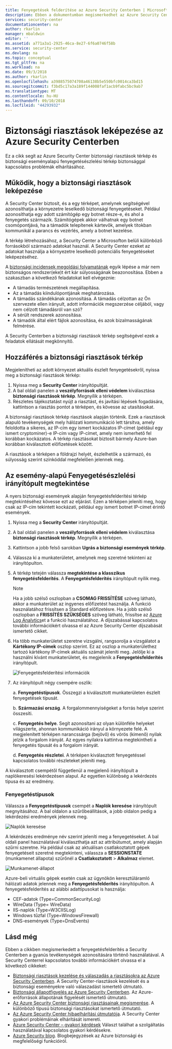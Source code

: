 ```yaml
---
title: Fenyegetések felderítése az Azure Security Centerben | Microsoft Docs
description: Ebben a dokumentumban megismerkedhet az Azure Security Center fenyegetésfelderítési funkcióinak használatával, amelyek segítségével azonosíthatja a potenciális fenyegetéseket a virtuális gépein és számítógépein.
services: security-center
documentationcenter: na
author: rkarlin
manager: mbaldwin
editor: ''
ms.assetid: a771a3a1-2925-46ca-8e27-6f6a0746f58b
ms.service: security-center
ms.devlang: na
ms.topic: conceptual
ms.tgt_pltfrm: na
ms.workload: na
ms.date: 09/3/2018
ms.author: rkarlin
ms.openlocfilehash: a3988575074708a46138b5e550bfc0014ca3bd15
ms.sourcegitcommit: f3bd5c17a3a189f144008faf1acb9fabc5bc9ab7
ms.translationtype: MT
ms.contentlocale: hu-HU
ms.lasthandoff: 09/10/2018
ms.locfileid: "44293932"
---
```

# <a name="security-alerts-map-azure-security-center"></a>Biztonsági riasztások leképezése az Azure Security Centerben
Ez a cikk segít az Azure Security Center biztonsági riasztások térkép és biztonsági eseményalapú fenyegetésészlelési térkép biztonsággal kapcsolatos problémák elhárításához.

## <a name="how-the-security-alerts-map-works"></a>Működik, hogy a biztonsági riasztások leképezése
A Security Center biztosít, és a egy térképet, amelynek segítségével azonosíthatja a környezetre leselkedő biztonsági fenyegetéseket. Például azonosíthatja egy adott számítógép egy botnet része-e, és ahol a fenyegetés származik. Számítógépek akkor válhatnak egy botnet csomópontjává, ha a támadók telepítenek kártevők, amelyek titokban kommunikál a parancs és vezérlés, amely a botnet kezelése. 

A térkép létrehozásához, a Security Center a Microsofton belüli különböző forrásokból származó adatokat használ. A Security Center ezeket az adatokat használja a környezetre leselkedő potenciális fenyegetéseket leképezéséhez. 

A [biztonsági incidensek megoldási folyamatának](https://docs.microsoft.com/azure/security-center/security-center-planning-and-operations-guide#incident-response) egyik lépése a már nem biztonságos rendszer(eke)t ért kár súlyosságának beazonosítása. Ebben a szakaszban a következő feladatokat kell elvégeznie:

- A támadás természetének megállapítása.
- Az a támadás kiindulópontjának meghatározása.
- A támadás szándékának azonosítása. A támadás célzottan az Ön szervezete ellen irányult, adott információk megszerzése céljából, vagy nem célzott támadásról van szó?
- A sérült rendszerek azonosítása.
- A támadók által elért fájlok azonosítása, és azok bizalmasságának felmérése.

A Security Centerben a biztonsági riasztások térkép segítségével ezek a feladatok ellátását megkönnyítő.

## <a name="access-the-security-alerts-map"></a>Hozzáférés a biztonsági riasztások térkép
Megjelenítheti az adott környezet aktuális észlelt fenyegetésekről, nyissa meg a biztonsági riasztások térkép:

1. Nyissa meg a **Security Center** irányítópultját.
2. A bal oldali panelen a **veszélyforrások elleni védelem** kiválasztása **biztonsági riasztások térkép**. Megnyílik a térképen.
3. Részletes tájékoztatást nyújt a riasztást, és javítási lépések fogadására, kattintson a riasztás pontot a térképen, és kövesse az utasításokat. 
 
A biztonsági riasztások térkép riasztások alapján történik. Ezek a riasztások alapuló tevékenységek mely hálózati kommunikáció lett társítva, amely feloldotta a sikeres, az IP-cím egy ismert kockázatos IP-címet (például egy ismert cryptominer)-e IP-cím vagy IP-címet, amely nem ismerhető fel korábban kockázatos. A térkép riasztásokat biztosít bármely Azure-ban korábban kiválasztott előfizetések között. 

A riasztások a térképen a földrajzi helyét, észlelhetők a származó, és súlyosság szerint színkóddal megfelelően jelennek meg. 
 
## <a name="viewing-the-event-based-threat-intelligence-dashboard"></a>Az esemény-alapú Fenyegetésészlelési irányítópult megtekintése
A nyers biztonsági események alapján fenyegetésfelderítési térkép megtekintéséhez kövesse ezt az eljárást. Ezen a térképen jeleníti meg, hogy csak az IP-cím tekintett kockázati, például egy ismert botnet IP-címet érintő események.

1. Nyissa meg a **Security Center** irányítópultját.

1. A bal oldali panelen a **veszélyforrások elleni védelem** kiválasztása **biztonsági riasztások térkép**. Megnyílik a térképen.
2. Kattintson a jobb felső sarokban **Ugrás a biztonsági események térkép**.
3. Válassza ki a munkaterületet, amelynek meg szeretné tekinteni az irányítópulton.
4. A térkép tetején válassza **megtekintése a klasszikus fenyegetésfelderítés**. A **Fenyegetésfelderítés** irányítópult nyílik meg.

   > [!NOTE]
   > Ha a jobb szélső oszlopban a **CSOMAG FRISSÍTÉSE** szöveg látható, akkor a munkaterület az ingyenes előfizetést használja. A funkció használatához frissítsen a Standard előfizetésre. Ha a jobb szélső oszlopban a **FRISSÍTÉS SZÜKSÉGES** szöveg látható, frissítse az [Azure Log Analytics](https://docs.microsoft.com/azure/log-analytics/log-analytics-overview)et a funkció használatához. A díjszabással kapcsolatos további információkért olvassa el az Azure Security Center díjszabását ismertető cikket.
   >
5. Ha több munkaterületet szeretne vizsgálni, rangsorolja a vizsgálatot a **Kártékony IP-címek** oszlop szerint. Ez az oszlop a munkaterülethez tartozó kártékony IP-címek aktuális számát jeleníti meg. Jelölje ki a használni kívánt munkaterületet, és megjelenik a **Fenyegetésfelderítés** irányítópult.

    ![Fenyegetésfelderítési információk](./media/security-center-threat-intel/security-center-threat-intel-fig5.png)

6. Az irányítópult négy csempére oszlik:

    a.  **Fenyegetéstípusok**. Összegzi a kiválasztott munkaterületen észlelt fenyegetések típusát.

    b.  **Származási ország**. A forgalommennyiségeket a forrás helye szerint összesíti.

    c.  **Fenyegetés helye**. Segít azonosítani az olyan különféle helyeket világszerte, ahonnan kommunikáció irányul a környezete felé. A megjelenített térképen narancssárga (bejövő) és vörös (kimenő) nyilak jelzik a forgalom irányát. Az egyes nyilakra kattintva megtekintheti a fenyegetés típusát és a forgalom irányát.

    d.  **Fenyegetés részletei**. A térképen kiválasztott fenyegetéssel kapcsolatos további részleteket jeleníti meg.

A kiválasztott csempétől függetlenül a megjelenő irányítópult a naplókeresési lekérdezésen alapul. Az egyetlen különbség a lekérdezés típusa és az eredmény.

### <a name="threat-types"></a>Fenyegetéstípusok
Válassza a **Fenyegetéstípusok** csempét a **Naplók keresése** irányítópult megnyitásához. A bal oldalon a szűrőbeállítások, a jobb oldalon pedig a lekérdezési eredmények jelennek meg.

![Naplók keresése](./media/security-center-threat-intel/security-center-threat-intel-fig3.png)

A lekérdezés eredménye név szerint jeleníti meg a fenyegetéseket. A bal oldali panel használatával kiválaszthatja azt az attribútumot, amely alapján szűrni szeretne. Ha például csak az aktuálisan csatlakoztatott gépek fenyegetéseit szeretné megtekinteni, válassza a **SESSIONSTATE** (munkamenet állapota) szűrőnél a **Csatlakoztatott** > **Alkalmaz** elemet.

![Munkamenet-állapot](./media/security-center-threat-intel/security-center-threat-intel-fig4.png)

Azure-beli virtuális gépek esetén csak az ügynökön keresztüláramló hálózati adatok jelennek meg a **Fenyegetésfelderítés** irányítópulton. A fenyegetésfelderítés az alábbi adattípusokat is használja:

- CEF-adatok (Type=CommonSecurityLog)
- WireData (Type= WireData)
- IIS-naplók (Type=W3CIISLog)
- Windows tűzfal (Type=WindowsFirewall)
- DNS-események (Type=DnsEvents)


## <a name="see-also"></a>Lásd még
Ebben a cikkben megismerkedett a fenyegetésfelderítés a Security Centerben a gyanús tevékenységek azonosítására történő használatával. A Security Centerrel kapcsolatos további információkért olvassa el a következő cikkeket:

* [Biztonsági riasztások kezelése és válaszadás a riasztásokra az Azure Security Centerben](https://docs.microsoft.com/azure/security-center/security-center-managing-and-responding-alerts). A Security Center-riasztások kezelését és a biztonsági eseményekre való válaszadást ismertető útmutató.
* [Biztonsági állapotfigyelés az Azure Security Centerben](security-center-monitoring.md). Az Azure-erőforrások állapotának figyelését ismertető útmutató.
* [Az Azure Security Center biztonsági riasztásainak megismerése](https://docs.microsoft.com/azure/security-center/security-center-alerts-type). A különböző típusú biztonsági riasztásokat ismertető útmutató.
* [Az Azure Security Center hibaelhárítási útmutatója](https://docs.microsoft.com/azure/security-center/security-center-troubleshooting-guide). A Security Center gyakori problémáinak elhárítását ismereti.
* [Azure Security Center – gyakori kérdések](security-center-faq.md) Választ találhat a szolgáltatás használatával kapcsolatos gyakori kérdésekre.
* [Azure Security blog](http://blogs.msdn.com/b/azuresecurity/). Blogbejegyzések az Azure biztonsági és megfelelőségi funkcióiról.
